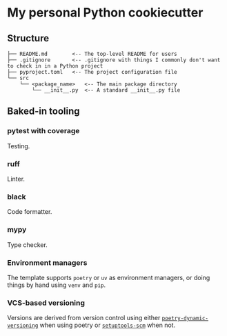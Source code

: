 # My personal Python cookiecutter

## Structure

```
├── README.md        <-- The top-level README for users
├── .gitignore       <-- .gitignore with things I commonly don't want to check in in a Python project
├── pyproject.toml   <-- The project configuration file
└── src
    └── <package_name>   <-- The main package directory
        └── __init__.py  <-- A standard __init__.py file
```

## Baked-in tooling

### pytest with coverage

Testing.

### ruff

Linter.

### black

Code formatter.

### mypy

Type checker.

### Environment managers

The template supports `poetry` or `uv` as environment managers, or doing things by hand using `venv` and `pip`.

### VCS-based versioning

Versions are derived from version control using either
[`poetry-dynamic-versioning`](https://github.com/mtkennerly/poetry-dynamic-versioning)
when using poetry or [`setuptools-scm`](https://github.com/pypa/setuptools-scm) when not.
